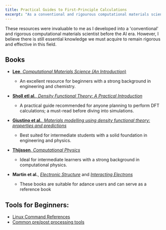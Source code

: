 ```yaml
---
title: Practical Guides to First-Principle Calculations
excerpt: "As a conventional and rigourous computational materials scientist ^^"
---
```


These resources were invaluable to me as I developed into a 'conventional' and rigorous computational materials scientist before the AI era. However, I believe there is still essential knowledge we must acquire to remain rigorous and effective in this field.


## Books

* [**Lee**, *Computational Materials Science (An Introduction*)](https://doi.org/10.1201/9781315368429)
  * An excellent resource for beginners with a strong background in engineering and chemistry.
* [**Sholl etl al.**, *Density Functional Theory: A Practical Introduction*](https://www.wiley.com/en-ae/Density+Functional+Theory%3A+A+Practical+Introduction%2C+2nd+Edition-p-9781119840886)
  
  * A practical guide recommended for anyone planning to perform DFT calculations; a must-read before diving into simulations.

* [**Giustino et al.**, *Materials modelling using density functional theory: properties and predictions* ](https://doi.org/10.1080/00107514.2015.1100218)
   *  Best suited for intermediate students with a solid foundation in engineering and physics.
  
* [**Thijssen**, *Computational Physics*](
https://doi.org/10.1017/CBO9781139171397)

  * Ideal for intermediate learners with a strong background in computational physics.

* **Martin et al.**, [*Electronic Structure*](
https://doi.org/10.1017/CBO9780511805769) and 
[*Interacting Electrons*](
https://doi.org/10.1017/CBO9781139050807
)
  * These books are suitable for adance users and can serve as a reference book

## Tools for Beginners:
* [Linux Command References](https://files.fosswire.com/2007/08/fwunixref.pdf)
* [Common pre/post processing tools](https://shuaishuaiyuan.github.io/teaching/processing-tools)